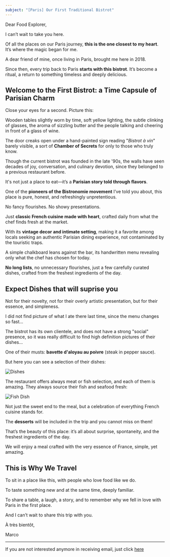```yaml
---
subject: "[Paris] Our First Traditional Bistrot"
---
```


Dear Food Explorer, 

I can’t wait to take you here.

Of all the places on our Paris journey, **this is the one closest to my heart**. It’s where the magic began for me.

A dear friend of mine, once living in Paris, brought me here in 2018. 

Since then, every trip back to Paris **starts with this bistrot**. It’s become a ritual, a return to something timeless and deeply delicious.

## Welcome to the First Bistrot: a Time Capsule of Parisian Charm

Close your eyes for a second. Picture this:

Wooden tables slightly worn by time, soft yellow lighting, the subtle clinking of glasses, the aroma of sizzling butter and the people talking and cheering in front of a glass of wine.

The door creaks open under a hand-painted sign reading "_Bistrot à vin_" barely visible, a sort of **Chamber of Secrets** for only to those who truly know.

Though the current bistrot was founded in the late '90s, the walls have seen decades of joy, conversation, and culinary devotion, since they belonged to a previous restaurant before.

It's not just a place to eat—it’s a **Parisian story told through flavors**.

One of the **pioneers of the Bistronomie movement** I’ve told you about, this place is pure, honest, and refreshingly unpretentious.

No fancy flourishes. No showy presentations.

Just **classic French cuisine made with heart**, crafted daily from what the chef finds fresh at the market.

With its **vintage decor and intimate setting**, making it a favorite among locals seeking an authentic Parisian dining experience, not contaminated by the touristic traps.

A simple chalkboard leans against the bar, its handwritten menu revealing only what the chef has chosen for today. 

**No long lists**, no unnecessary flourishes, just a few carefully curated dishes, crafted from the freshest ingredients of the day.

## Expect Dishes that will suprise you

Not for their novelty, not for their overly artistic presentation, but for their essence, and simpleness.

I did not find picture of what I ate there last time, since the menu changes so fast...

The bistrot has its own clientele, and does not have a strong "social" presence, so it was really difficult to find high definition pictures of their dishes...

One of their musts: **bavette d'aloyau au poivre** (steak in pepper sauce).

But here you can see a selection of their dishes:

![Dishes](https://www.foodexplorers.ch/images/pbert.webp)

The restaurant offers always meat or fish selection, and each of them is amazing. They always source their fish and seafood fresh:

![Fish Dish](https://www.foodexplorers.ch/images/petit-paris-fish.jpg)

Not just the sweet end to the meal, but a celebration of everything French cuisine stands for.

The **desserts** will be included in the trip and you cannot miss on them!

That’s the beauty of this place: it’s all about surprise, spontaneity, and the freshest ingredients of the day. 

We will enjoy a meal crafted with the very essence of France, simple, yet amazing.

## This is Why We Travel

To sit in a place like this, with people who love food like we do.

To taste something new and at the same time, deeply familiar.

To share a table, a laugh, a story, and to remember why we fell in love with Paris in the first place.

And I can’t wait to share this trip with you.

À très bientôt,

Marco

---

If you are not interested anymore in receiving email, just click [here](/cancel)